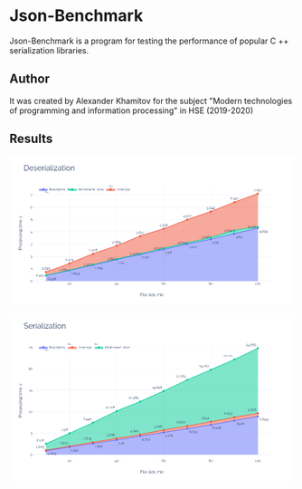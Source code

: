 # Json-Benchmark

Json-Benchmark is a program for testing the performance of popular C ++ serialization libraries. 

## Author

It was created by Alexander Khamitov for the subject "Modern technologies of programming and information processing" in HSE (2019-2020)

## Results

![Deserialization](https://raw.githubusercontent.com/Khorcus/Json-Benchmark/master/plots/Deserialization.png?token=AIQMQKR3BULL3A3YP6OEZBC65N3LC)

![Serialization](https://raw.githubusercontent.com/Khorcus/Json-Benchmark/master/plots/Serialization.png?token=AIQMQKTWPRNLT7K55PMJAWS65N3NO)
